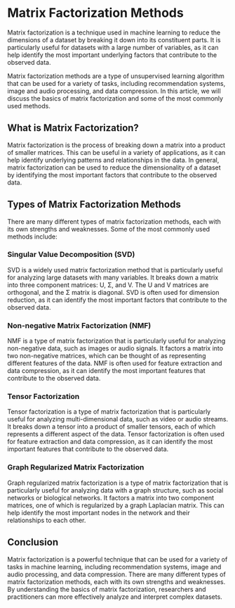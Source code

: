 # Matrix Factorization Methods

Matrix factorization is a technique used in machine learning to reduce the dimensions of a dataset by breaking it down into its constituent parts. It is particularly useful for datasets with a large number of variables, as it can help identify the most important underlying factors that contribute to the observed data.

Matrix factorization methods are a type of unsupervised learning algorithm that can be used for a variety of tasks, including recommendation systems, image and audio processing, and data compression. In this article, we will discuss the basics of matrix factorization and some of the most commonly used methods.

## What is Matrix Factorization?

Matrix factorization is the process of breaking down a matrix into a product of smaller matrices. This can be useful in a variety of applications, as it can help identify underlying patterns and relationships in the data. In general, matrix factorization can be used to reduce the dimensionality of a dataset by identifying the most important factors that contribute to the observed data.

## Types of Matrix Factorization Methods

There are many different types of matrix factorization methods, each with its own strengths and weaknesses. Some of the most commonly used methods include:

### Singular Value Decomposition (SVD)

SVD is a widely used matrix factorization method that is particularly useful for analyzing large datasets with many variables. It breaks down a matrix into three component matrices: U, Σ, and V. The U and V matrices are orthogonal, and the Σ matrix is diagonal. SVD is often used for dimension reduction, as it can identify the most important factors that contribute to the observed data.

### Non-negative Matrix Factorization (NMF)

NMF is a type of matrix factorization that is particularly useful for analyzing non-negative data, such as images or audio signals. It factors a matrix into two non-negative matrices, which can be thought of as representing different features of the data. NMF is often used for feature extraction and data compression, as it can identify the most important features that contribute to the observed data.

### Tensor Factorization

Tensor factorization is a type of matrix factorization that is particularly useful for analyzing multi-dimensional data, such as video or audio streams. It breaks down a tensor into a product of smaller tensors, each of which represents a different aspect of the data. Tensor factorization is often used for feature extraction and data compression, as it can identify the most important features that contribute to the observed data.

### Graph Regularized Matrix Factorization

Graph regularized matrix factorization is a type of matrix factorization that is particularly useful for analyzing data with a graph structure, such as social networks or biological networks. It factors a matrix into two component matrices, one of which is regularized by a graph Laplacian matrix. This can help identify the most important nodes in the network and their relationships to each other.

## Conclusion

Matrix factorization is a powerful technique that can be used for a variety of tasks in machine learning, including recommendation systems, image and audio processing, and data compression. There are many different types of matrix factorization methods, each with its own strengths and weaknesses. By understanding the basics of matrix factorization, researchers and practitioners can more effectively analyze and interpret complex datasets.
